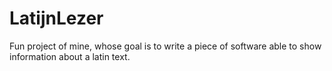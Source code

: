 LatijnLezer
===========
Fun project of mine, whose goal is to write a piece of software able to show information about a latin text.

